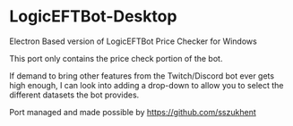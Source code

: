 # LogicEFTBot-Desktop
Electron Based version of LogicEFTBot Price Checker for Windows

This port only contains the price check portion of the bot. 

If demand to bring other features from the Twitch/Discord bot ever gets high enough, I can look into adding a drop-down to allow you to select the different datasets the bot provides.

Port managed and made possible by https://github.com/sszukhent
